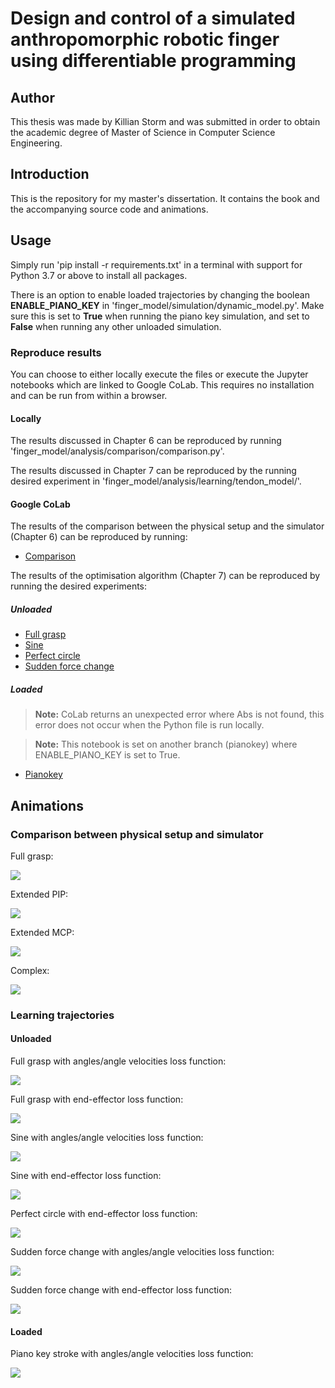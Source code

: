 # Design and control of a simulated anthropomorphic robotic finger using differentiable programming

## Author

This thesis was made by Killian Storm and was submitted in order to obtain the academic degree of Master of Science in Computer Science Engineering.

## Introduction

This is the repository for my master's dissertation. It contains the book and the accompanying source code and animations.

## Usage

Simply run 'pip install -r requirements.txt' in a terminal with support for Python 3.7 or above to install all packages.

There is an option to enable loaded trajectories by changing the boolean **ENABLE_PIANO_KEY** in 'finger_model/simulation/dynamic_model.py'. Make sure this is set to **True** when running the piano key simulation, and set to **False** when running any other unloaded simulation.

### Reproduce results

You can choose to either locally execute the files or execute the Jupyter notebooks which are linked to Google CoLab. This requires no installation and can be run from within a browser.

#### Locally

The results discussed in Chapter 6 can be reproduced by running 'finger_model/analysis/comparison/comparison.py'.

The results discussed in Chapter 7 can be reproduced by the running desired experiment in 'finger_model/analysis/learning/tendon_model/'.

#### Google CoLab
The results of the comparison between the physical setup and the simulator (Chapter 6) can be reproduced by running:
 - [Comparison](https://colab.research.google.com/github/killianstorm/simulated-anthropomorphic-finger/blob/master/finger_model/notebooks/comparison_physical_setup/comparison_physical_setup.ipynb)

The results of the optimisation algorithm (Chapter 7) can be reproduced by running the desired experiments:

##### Unloaded
 - [Full grasp](https://colab.research.google.com/github/killianstorm/simulated-anthropomorphic-finger/blob/master/finger_model/notebooks/unloaded/learning_grasp.ipynb)
 - [Sine](https://colab.research.google.com/github/killianstorm/simulated-anthropomorphic-finger/blob/master/finger_model/notebooks/unloaded/learning_sine.ipynb)
 - [Perfect circle](https://colab.research.google.com/github/killianstorm/simulated-anthropomorphic-finger/blob/master/finger_model/notebooks/unloaded/learning_circle.ipynb)
 - [Sudden force change](https://colab.research.google.com/github/killianstorm/simulated-anthropomorphic-finger/blob/master/finger_model/notebooks/unloaded/learning_suddenforcechange.ipynb)

##### Loaded
> **Note:** CoLab returns an unexpected error where Abs is not found, this error does not occur when the Python file is run locally.

> **Note:** This notebook is set on another branch (pianokey) where ENABLE_PIANO_KEY is set to True.

 - [Pianokey](https://colab.research.google.com/github/killianstorm/simulated-anthropomorphic-finger/blob/pianokey/finger_model/notebooks/loaded/learning_pianokey.ipynb)

## Animations

### Comparison between physical setup and simulator

Full grasp:

![](animations/comparison/comparison_grasp.gif)

Extended PIP:

![](animations/comparison/comparison_extendedPIP.gif)

Extended MCP:

![](animations/comparison/comparison_extendedMCP.gif)

Complex:

![](animations/comparison/comparison_complex.gif)

### Learning trajectories

#### Unloaded

Full grasp with angles/angle velocities loss function:

![](animations/learning/unloaded/fullgrasp_angles_loss.gif)

Full grasp with end-effector loss function:

![](animations/learning/unloaded/fullgrasp_endeffector_loss.gif)

Sine with angles/angle velocities loss function:

![](animations/learning/unloaded/sine_angles_loss.gif)

Sine with end-effector loss function:

![](animations/learning/unloaded/sine_endeffector_loss.gif)

Perfect circle with end-effector loss function:

![](animations/learning/unloaded/perfectcircle_endeffector_loss.gif)

Sudden force change with angles/angle velocities loss function:

![](animations/learning/unloaded/suddenforcechange_angles_loss.gif)

Sudden force change with end-effector loss function:

![](animations/learning/unloaded/suddenforcechange_endeffector.gif)

#### Loaded

Piano key stroke with angles/angle velocities loss function:

![](animations/learning/loaded/keystroke_angles_loss.gif)


